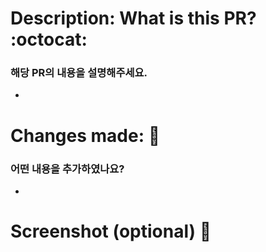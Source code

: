 # Description: What is this PR? :octocat:

### 해당 PR의 내용을 설명해주세요.

-

# Changes made: 🚀

### 어떤 내용을 추가하였나요?

-

# Screenshot (optional) 📸